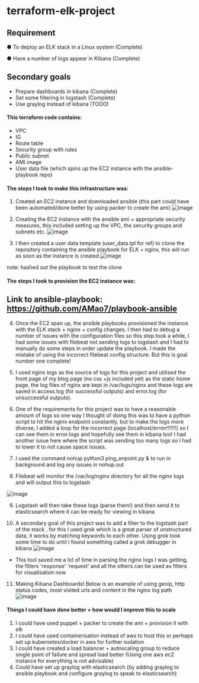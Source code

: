 # terraform-elk-project

## Requirement
● To deploy an ELK stack in a Linux system (Complete)

● Have a number of logs appear in Kibana (Complete)
## Secondary goals
* Prepare dashboards in kibana (Complete)
* Set some filtering in logstash (Complete)
* Use graylog instead of kibana (TODO)


#### This terraform code contains:
* VPC
* IG
* Route table
* Security group with rules
* Public subnet
* AMI image 
* User data file (which spins up the EC2 instance with the ansible-playbook repo)



#### The steps I took to make this infrastructure was:
1. Created an EC2 instance and downloaded ansible (this part could have been automated/done better by using packer to create the ami)
![image](https://user-images.githubusercontent.com/58399886/127879631-64557d10-d074-4df5-b79c-7260480870f6.png)

2. Creating the EC2 instance with the ansible ami + appropriate security measures, this included setting up the VPC, the security groups and subnets etc.
![image](https://user-images.githubusercontent.com/58399886/127875337-61d7fcb2-470b-463f-9a9b-a4983de8a95d.png)


3. I then created a user data template (user_data.tpl for ref) to clone the repository containing the ansible playbook for ELK + nginx, this will run as soon as the instance is created
![image](https://user-images.githubusercontent.com/58399886/127875776-07270881-49d7-460a-8a38-f1628abfe260.png)

note: hashed out the playbook to test the clone

#### The steps I took to provision the EC2 instance was:
## Link to ansible-playbook: https://github.com/AMao7/playbook-ansible

4. Once the EC2 span up, the ansible playbooks provisioned the instance with the ELK stack + nginx + config changes. I then had to debug a number of issues with the configuration files so this step took a while, I had some issues with filebeat not sending logs to logstash and I had to manually do some steps in order update the playbook. I made the mistake of using the incorrect filebeat config structure. But this is goal number one complete!

5. I used nginx logs as the source of logs for this project and utilised the front page of my blog page (no css +js included yet) as the static home page. the log files of nginx are kept in /var/logs/nginx and these logs are saved in access.log (for successful outputs) and error.log (for unsuccessful outputs). 

6. One of the requirements for this project was to have a reasonable amount of logs so one way I thought of doing this was to have a python script to hit the nginx endpoint constantly, but to make the logs more diverse, I added a loop for the incorrect page (localhost/errorr!!!!!!) so I can see them in error.logs and hopefully see them in kibana too! I had another issue here where the script was sending too many logs so I had to lower it to not cause space issues.

7. I used the command nohup python3 ping_enpoint.py & to run in background and log any issues in nohup.out

8. Filebeat will monitor the /var/log/nginx directory for all the nginx logs and will output this to logstash

![image](https://user-images.githubusercontent.com/58399886/127877245-2db35ca8-2750-43e5-a3bb-f23cb0052f31.png)

9. Logstash will then take these logs (parse them!) and then send it to elasticsearch where it can be ready for viewing in kibana

10. A secondary goal of this project was to add a filter to the logstash part of the stack , for this I used grok which is a great parser of unstructured data, it works by matching keywords to each other. Using grok took some time to do until i found something called a grok debugger in kibana
![image](https://user-images.githubusercontent.com/58399886/127878209-41b8da0a-a468-41c5-91ca-7842e73ba8ad.png)

* This tool saved me a lot of time in parsing the nginx logs I was getting, the filters 'response' 'request' and all the others can be used as filters for visualisation now

11. Making Kibana Dashboards! Below is an example of using geoip, http status codes, most visited urls and content in the nginx log path
![image](https://user-images.githubusercontent.com/58399886/127878427-0b9aa42c-74bc-4a9a-bf0d-e5c1ddef6293.png)


#### Things I could have done better + how would I improve this to scale 
1. I could have used puppet + packer to create the ami + provision it with elk
2. I could have used containerisation instead of aws to host this or perhaps set up kubernetes/docker in aws for further isolation
3. I could have created a load balancer + autoscaling group to reduce single point of failure and spread load better (Using one aws ec2 instance for everything is not advisable)
4. Could have set up graylog with elasticsearch (by adding graylog to ansible playbook and configure graylog to speak to elasticsearch)




